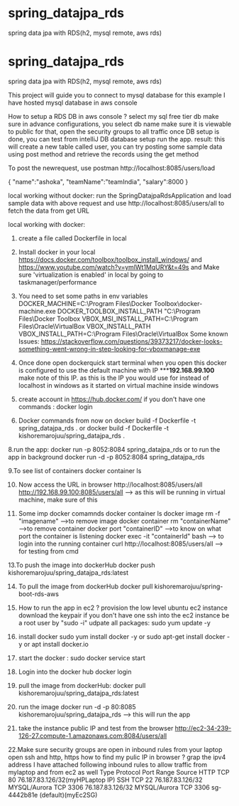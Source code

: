 # spring_datajpa_rds
spring data jpa with RDS(h2, mysql remote, aws rds)

# spring_datajpa_rds
spring data jpa with RDS(h2, mysql remote, aws rds)


This project will guide you to connect to mysql database
for this example I have hosted mysql database in aws console

How to setup a RDS DB in aws console ?
select my sql free tier db
make sure in advance configurations, you select  db name
make sure it is viewable to public
for that, open the security groups to all traffic
once DB setup is done, you can test from intelliJ DB database setup
run the app.
result: this will create a new table called user, you can try posting some sample data using post method
and retrieve the records using the get method

To post the newrequest, use postman
http://localhost:8085/users/load

{
    "name":"ashoka",
    "teamName":"teamIndia",
    "salary":8000
 }

local working without docker:
run the SpringDatajpaRdsApplication and load sample data with above request and
use http://localhost:8085/users/all to fetch the data from get URL

local working with docker:
1. create a file called Dockerfile in local
2. Install docker in your local https://docs.docker.com/toolbox/toolbox_install_windows/ and
https://www.youtube.com/watch?v=ymlWt1MqURY&t=49s and Make sure 'virtualization is enabled' in local by going to taskmanager/performance
4. You need to set some paths in env variables
DOCKER_MACHINE=C:\Program Files\Docker Toolbox\docker-machine.exe
DOCKER_TOOLBOX_INSTALL_PATH "C:\Program Files\Docker Toolbox
VBOX_MSI_INSTALL_PATH=C:\Program Files\Oracle\VirtualBox
VBOX_INSTALL_PATH VBOX_INSTALL_PATH=C:\Program Files\Oracle\VirtualBox
Some known Issues: https://stackoverflow.com/questions/39373217/docker-looks-something-went-wrong-in-step-looking-for-vboxmanage-exe
5. Once done open dockerquick start terminal when you open this
docker is configured to use the default machine with IP *******192.168.99.100**** make note of this IP. as this is the IP you would use for instead
of localhost in windows as it started on virtual machine inside windows
6. create account in https://hub.docker.com/ if you don't have one
commands : docker login

7. Docker commands from now on
docker build -f Dockerfile -t spring_datajpa_rds .
or
docker build -f Dockerfile -t kishoremarojuu/spring_datajpa_rds .

8.run the app:
docker run -p 8052:8084 spring_datajpa_rds
or
to run the app in background
docker run -d -p 8052:8084 spring_datajpa_rds

9.To see list of containers
docker container ls

10. Now access the URL in browser
http://localhost:8085/users/all
http://192.168.99.100:8085/users/all  --> as this will be running in virtual machine, make sure of this

11. Some imp docker comamnds
docker container ls
docker image rm -f "imagename"   -->to remove image
docker container rm "containerName"  -->to remove container
docker port "containerID"  -->to know on what port the container is listening
docker exec -it "containerId" bash --> to login into the running container
curl http://localhost:8085/users/all --> for testing from cmd

13.To push the image into dockerHub
docker push kishoremarojuu/spring_datajpa_rds:latest

14. To pull the image from dockerHub
docker pull kishoremarojuu/spring-boot-rds-aws

15. How to run the app in ec2 ?
provision the low level ubuntu ec2 instance
download the keypair if you don't have one
ssh into the ec2 instance
be a root user by "sudo -i"
udpate all packages:  sudo yum update -y

16. install docker
sudo yum install docker -y
or
sudo apt-get install docker -y
or
apt install docker.io

17. start the docker :
sudo docker service start

18. Login into the docker hub
docker login

19. pull the image from dockerHub:
docker pull kishoremarojuu/spring_datajpa_rds:latest

20. run the image
docker run -d -p 80:8085 kishoremarojuu/spring_datajpa_rds  --> this will run the app

21. take the instance public IP and test from the browser
http://ec2-34-239-126-27.compute-1.amazonaws.com:8084/users/all

22.Make sure security groups are open in inbound rules from your laptop
open ssh and http, https
how to find my pulic IP  in browser ?
grap the ipv4 address
I have attached following inbound rules to allow traffic from mylaptop and from ec2 as well
Type         Protocol   Port Range   Source
HTTP         TCP        80           76.187.83.126/32(myHPLaptop IP)
SSH          TCP        22           76.187.83.126/32
MYSQL/Aurora TCP        3306         76.187.83.126/32
MYSQL/Aurora TCP        3306         sg-4442b81e (default)(myEc2SG)
